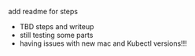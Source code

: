 add readme for steps
- TBD steps and writeup
- still testing some parts
- having issues with new mac and Kubectl versions!!!